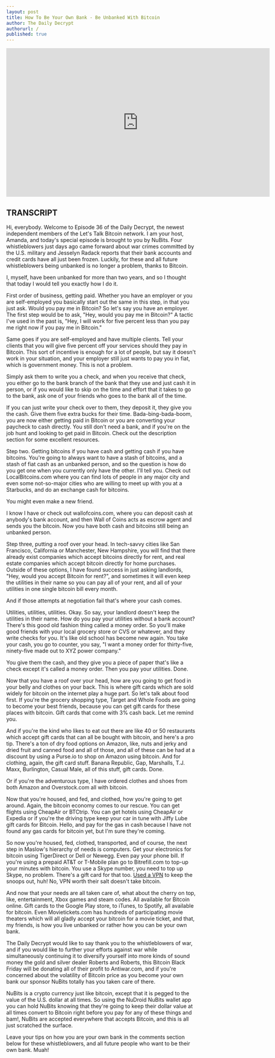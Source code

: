 ```yaml
---
layout: post
title: How To Be Your Own Bank - Be Unbanked With Bitcoin
author: The Daily Decrypt
authorurl: /
published: true
---
```



<center><iframe width="700" height="394" src="https://www.youtube.com/embed/aTU5M36_zXo" frameborder="0" allowfullscreen></iframe></center>
<p><h2>TRANSCRIPT</h2>
<p>Hi, everybody.  Welcome to Episode 36 of the Daily Decrypt, the newest independent members of the Let's Talk Bitcoin network.  I am your host, Amanda, and today's special episode is brought to you by NuBits.  Four whistleblowers just days ago came forward about war crimes committed by the U.S. military and Jesselyn Radack reports that their bank accounts and credit cards have all just been frozen.  Luckily, for these and all future whistleblowers being unbanked is no longer a problem, thanks to Bitcoin.
<p>I, myself, have been unbanked for more than two years, and so I thought that today I would tell you exactly how I do it.
<p>First order of business, getting paid.  Whether you have an employer or you are self-employed you basically start out the same in this step, in that you just ask.  Would you pay me in Bitcoin?  So let's say you have an employer.  The first step would be to ask, "Hey, would you pay me in Bitcoin?"  A tactic I've used in the past is, "Hey, I will work for five percent less than you pay me right now if you pay me in Bitcoin."
<p>Same goes if you are self-employed and have multiple clients.  Tell your clients that you will give five percent off your services should they pay in Bitcoin.  This sort of incentive is enough for a lot of people, but say it doesn't work in your situation, and your employer still just wants to pay you in fiat, which is government money.  This is not a problem.
<p>Simply ask them to write you a check, and when you receive that check, you either go to the bank branch of the bank that they use and just cash it in person, or if you would like to skip on the time and effort that it takes to go to the bank, ask one of your friends who goes to the bank all of the time.
<p>If you can just write your check over to them, they deposit it, they give you the cash.  Give them five extra bucks for their time.  Bada-bing-bada-boom, you are now either getting paid in Bitcoin or you are converting your paycheck to cash directly.  You still don't need a bank, and if you're on the job hunt and looking to get paid in Bitcoin.  Check out the description section for some excellent resources.
<p>Step two.  Getting bitcoins if you have cash and getting cash if you have bitcoins.  You're going to always want to have a stash of bitcoins, and a stash of fiat cash as an unbanked person, and so the question is how do you get one when you currently only have the other.  I'll tell you.  Check out LocalBitcoins.com where you can find lots of people in any major city and even some not-so-major cities who are willing to meet up with you at a Starbucks, and do an exchange cash for bitcoins.
<p>You might even make a new friend.
<p>I know I have or check out wallofcoins.com, where you can deposit cash at anybody's bank account, and then Wall of Coins acts as escrow agent and sends you the bitcoin.  Now you have both cash and bitcoins still being an unbanked person.
<p>Step three, putting a roof over your head.  In tech-savvy cities like San Francisco, California or Manchester, New Hampshire, you will find that there already exist companies which accept bitcoins directly for rent, and real estate companies which accept bitcoin directly for home purchases.  Outside of these options, I have found success in just asking landlords, "Hey, would you accept Bitcoin for rent?", and sometimes it will even keep the utilities in their name so you can pay all of your rent, and all of your utilities in one single bitcoin bill every month.
<p>And if those attempts at negotiation fail that's where your cash comes.
<p>Utilities, utilities, utilities.  Okay.  So say, your landlord doesn't keep the utilities in their name.  How do you pay your utilities without a bank account?  There's this good old fashion thing called a money order.  So you'll make good friends with your local grocery store or CVS or whatever, and they write checks for you.  It's like old school has become new again.  You take your cash, you go to counter, you say, "I want a money order for thirty-five, ninety-five made out to XYZ power company."
<p>You give them the cash, and they give you a piece of paper that's like a check except it's called a money order.  Then you pay your utilities.  Done.
<p>Now that you have a roof over your head, how are you going to get food in your belly and clothes on your back.  This is where gift cards which are sold widely for bitcoin on the internet play a huge part.  So let's talk about food first.  If you're the grocery shopping type, Target and Whole Foods are going to become your best friends, because you can get gift cards for these places with bitcoin.  Gift cards that come with 3% cash back.  Let me remind you.
<p>And if you're the kind who likes to eat out there are like 40 or 50 restaurants which accept gift cards that can all be bought with bitcoin, and here's a pro tip.  There's a ton of dry food options on Amazon, like, nuts and jerky and dried fruit and canned food and all of those, and all of these can be had at a discount by using a Purse.io to shop on Amazon using bitcoin.  And for clothing, again, the gift card stuff.  Banana Republic, Gap, Marshalls, T.J. Maxx, Burlington, Casual Male, all of this stuff, gift cards. Done.
<p>Or if you're the adventurous type, I have ordered clothes and shoes from both Amazon and Overstock.com all with bitcoin.
<p>Now that you're housed, and fed, and clothed, how you're going to get around.  Again, the bitcoin economy comes to our rescue.  You can get flights using CheapAir or BTCtrip.  You can get hotels using CheapAir or Expedia or if you're the driving type keep your car in tune with Jiffy Lube gift cards for Bitcoin.  Hello, and pay for the gas in cash because I have not found any gas cards for bitcoin yet, but I'm sure they're coming.
<p>So now you're housed, fed, clothed, transported, and of course, the next step in Maslow's hierarchy of needs is computers.  Get your electronics for bitcoin using TigerDirect or Dell or Newegg.  Even pay your phone bill.  If you're using a prepaid AT&T or T-Mobile plan go to Bitrefill.com to top-up your minutes with bitcoin.  You use a Skype number, you need to top up Skype, no problem.  There's a gift card for that too.  <a href="/bitcoin-vpns/">Used a VPN</a> to keep the snoops out, huh!  No, VPN worth their salt doesn't take bitcoin.
<p>And now that your needs are all taken care of, what about the cherry on top, like, entertainment, Xbox games and steam codes.  All available for Bitcoin online.  Gift cards to the Google Play store, to iTunes, to Spotify, all available for bitcoin.  Even Movietickets.com has hundreds of participating movie theaters which will all gladly accept your bitcoin for a movie ticket, and that, my friends, is how you live unbanked or rather how you can be your own bank.
<p>The Daily Decrypt would like to say thank you to the whistleblowers of war, and if you would like to further your efforts against war while simultaneously continuing it to diversify yourself into more kinds of sound money the gold and silver dealer Roberts and Roberts, this Bitcoin Black Friday will be donating all of their profit to Antiwar.com, and if you're concerned about the volatility of Bitcoin price as you become your own bank our sponsor NuBits totally has you taken care of there.
<p>NuBits is a crypto currency just like bitcoin, except that it is pegged to the value of the U.S. dollar at all times.  So using the NuDroid NuBits wallet app you can hold NuBits knowing that they're going to keep their dollar value at all times convert to Bitcoin right before you pay for any of these things and bam!, NuBits are accepted everywhere that accepts Bitcoin, and this is all just scratched the surface.
<p>Leave your tips on how you are your own bank in the comments section below for these whistleblowers, and all future people who want to be their own bank.  Muah!
